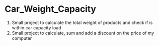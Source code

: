 # Car_Weight_Capacity

1. Small project to calculate the total weight of products and check if is within car capacity load
2. Small project to calculate, sum and add a discount on the price of my computer
